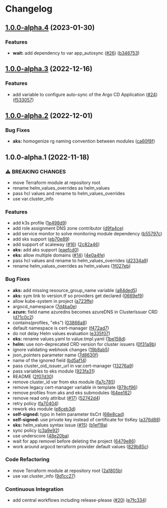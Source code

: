 # Changelog

## [1.0.0-alpha.4](https://github.com/camptocamp/devops-stack-module-cert-manager/compare/v1.0.0-alpha.3...v1.0.0-alpha.4) (2023-01-30)


### Features

* **wait:** add dependency to var app_autosync ([#26](https://github.com/camptocamp/devops-stack-module-cert-manager/issues/26)) ([b346753](https://github.com/camptocamp/devops-stack-module-cert-manager/commit/b3467537c79e4b3ee3812a24365f706b7675c8f1))

## [1.0.0-alpha.3](https://github.com/camptocamp/devops-stack-module-cert-manager/compare/v1.0.0-alpha.2...v1.0.0-alpha.3) (2022-12-16)


### Features

* add variable to configure auto-sync of the Argo CD Application ([#24](https://github.com/camptocamp/devops-stack-module-cert-manager/issues/24)) ([f533057](https://github.com/camptocamp/devops-stack-module-cert-manager/commit/f533057062679389499a60a7061f929bf8469c41))

## [1.0.0-alpha.2](https://github.com/camptocamp/devops-stack-module-cert-manager/compare/v1.0.0-alpha.1...1.0.0-alpha.2) (2022-12-01)


### Bug Fixes

* **aks:** homogenize rg naming convention between modules ([ca60f8f](https://github.com/camptocamp/devops-stack-module-cert-manager/commit/ca60f8fb8cc84047276593737fb912146eee8f10))

## 1.0.0-alpha.1 (2022-11-18)


### ⚠ BREAKING CHANGES

* move Terraform module at repository root
* rename helm_values_overrides as helm_values
* pass hcl values and rename to helm_values_overrides
* use var.cluster_info

### Features

* add k3s profile ([1e498d9](https://github.com/camptocamp/devops-stack-module-cert-manager/commit/1e498d993f057148d3b5d3a015704458996f73c9))
* add role assignment DNS zone contributor ([d9fa4ce](https://github.com/camptocamp/devops-stack-module-cert-manager/commit/d9fa4ce77fbe29070490180556fde6bb1f6d2dd1))
* add service monitor to solve monitoring module dependency ([b55797c](https://github.com/camptocamp/devops-stack-module-cert-manager/commit/b55797c192c395d376aa790a77cb506635b5b17b))
* add sks support ([eb70e89](https://github.com/camptocamp/devops-stack-module-cert-manager/commit/eb70e89ca09a0ab479e6cee8f2111302c79aceea))
* add support of scaleway ([#16](https://github.com/camptocamp/devops-stack-module-cert-manager/issues/16)) ([2c82a46](https://github.com/camptocamp/devops-stack-module-cert-manager/commit/2c82a46676cb3ffe7945dee7f64e1c1948f3f7d4))
* **aks:** add aks support ([eaefcd0](https://github.com/camptocamp/devops-stack-module-cert-manager/commit/eaefcd07ebb5f59b5235ce930e22d8fa7957f232))
* **eks:** allow multiple domains ([#14](https://github.com/camptocamp/devops-stack-module-cert-manager/issues/14)) ([4e0a4fe](https://github.com/camptocamp/devops-stack-module-cert-manager/commit/4e0a4fe23518f3f5a918f5bc5551ed4cd09af802))
* pass hcl values and rename to helm_values_overrides ([d2334a9](https://github.com/camptocamp/devops-stack-module-cert-manager/commit/d2334a93d53ec10264a6f22409d73cb8914b1848))
* rename helm_values_overrides as helm_values ([1f027eb](https://github.com/camptocamp/devops-stack-module-cert-manager/commit/1f027eb43521c5c24f196a857efbecd8dfbe3ea6))


### Bug Fixes

* **aks:** add missing resource_group_name variable ([a84ded5](https://github.com/camptocamp/devops-stack-module-cert-manager/commit/a84ded57b64d87d84bf16a4f16d85aa6fa9a03ed))
* **aks:** sym link to version.tf so providers get declared ([0669ef9](https://github.com/camptocamp/devops-stack-module-cert-manager/commit/0669ef9e3f97a502dc60366c92e207ecf5c1ad7a))
* allow kube-system in project ([a723ffe](https://github.com/camptocamp/devops-stack-module-cert-manager/commit/a723ffe4784d340b24c3a977642a0e4feeeddbb2))
* argocd_namespace ([7d4ba0e](https://github.com/camptocamp/devops-stack-module-cert-manager/commit/7d4ba0e6f106e14ce20b8050606242c5826fa567))
* **azure:** field name azuredns becomes azureDNS in ClusterIssuer CRD ([d71c0c2](https://github.com/camptocamp/devops-stack-module-cert-manager/commit/d71c0c2c3c28d517e86357eb1a4a47fc0b2f64cb))
* contains(profiles, "eks") ([03866a8](https://github.com/camptocamp/devops-stack-module-cert-manager/commit/03866a81d6955dbc36ebe6415229682cd9305aa6))
* default namespace is cert-manager ([f472ad7](https://github.com/camptocamp/devops-stack-module-cert-manager/commit/f472ad7fc6ab8177f4819ec69814fa7f27c05964))
* do not delay Helm values evaluation ([e335f07](https://github.com/camptocamp/devops-stack-module-cert-manager/commit/e335f0730c304472e08eb34faca4f8b6da12fa80))
* **eks:** rename values.yaml to value.tmpl.yaml ([1be158d](https://github.com/camptocamp/devops-stack-module-cert-manager/commit/1be158d93fda5680214de5658884d76391967f61))
* **helm:** use non-deprecated CRD version for cluster issuers ([0f31a9b](https://github.com/camptocamp/devops-stack-module-cert-manager/commit/0f31a9bdeefcbc397fdb7fbbe4c1b3d2c25cca33))
* ignore validating webhook changes ([19b8ab5](https://github.com/camptocamp/devops-stack-module-cert-manager/commit/19b8ab58e265df3342b2e103cfe4d25b6f24bf1f))
* json_pointers parameter name ([7d8630f](https://github.com/camptocamp/devops-stack-module-cert-manager/commit/7d8630f632971f8f6cdbaed7e6aebceb857c07c0))
* name of the ignored field ([bd5af14](https://github.com/camptocamp/devops-stack-module-cert-manager/commit/bd5af14e5c5b1bac7532c35a8649459a61277b37))
* pass cluster_oid_issuer_url in var.cert-manager ([13276a9](https://github.com/camptocamp/devops-stack-module-cert-manager/commit/13276a9ed524234807d0a97a602ecd9977944ca2))
* pass variables to eks module ([923fa31](https://github.com/camptocamp/devops-stack-module-cert-manager/commit/923fa31c9c65455ff02b0dc1e95e619d2d22543e))
* README ([2f07d30](https://github.com/camptocamp/devops-stack-module-cert-manager/commit/2f07d30e2d61702cd7bb74f86423c07775a27e30))
* remove cluster_id var from eks module ([fa7c785](https://github.com/camptocamp/devops-stack-module-cert-manager/commit/fa7c785195498c325faa3a839005b1b90a08069a))
* remove legacy cert-manager variable in template ([979cf96](https://github.com/camptocamp/devops-stack-module-cert-manager/commit/979cf9667f280757dd31b4afba66938c3d9a261f))
* remove profiles from aks and eks submodules ([64ee182](https://github.com/camptocamp/devops-stack-module-cert-manager/commit/64ee18286c5137c6bdc53ba619450cf09f6d0b4a))
* remove read only attribut ([#17](https://github.com/camptocamp/devops-stack-module-cert-manager/issues/17)) ([52742d4](https://github.com/camptocamp/devops-stack-module-cert-manager/commit/52742d436868f320b695c53e35a4c55631290281))
* retry policy ([fa70404](https://github.com/camptocamp/devops-stack-module-cert-manager/commit/fa70404b45ffa746128e8f31f87efa4e39bad9a4))
* rework eks module ([e8ceb3d](https://github.com/camptocamp/devops-stack-module-cert-manager/commit/e8ceb3d39023f60a5f8b7262e080f1b4edf0cc43))
* **self-signed:** typo in helm parameter tlsCrt ([68e8cad](https://github.com/camptocamp/devops-stack-module-cert-manager/commit/68e8cad3df8aa83e4008df58e986ab8a7d26c1a5))
* **self-signed:** use private key instead of certificate for tlsKey ([a376d88](https://github.com/camptocamp/devops-stack-module-cert-manager/commit/a376d88fb31a1f23fa61ea7a30d7858ed3b7e92e))
* **sks:** helm_values syntax issue ([#15](https://github.com/camptocamp/devops-stack-module-cert-manager/issues/15)) ([b1ef19a](https://github.com/camptocamp/devops-stack-module-cert-manager/commit/b1ef19a35057afb29e857c1fb86dda041240f443))
* sync policy ([c3a9e92](https://github.com/camptocamp/devops-stack-module-cert-manager/commit/c3a9e9252f171d4041105fb730e7b172414a2694))
* use underscore ([48e20ba](https://github.com/camptocamp/devops-stack-module-cert-manager/commit/48e20bae032d85e33637ab55a86cdf226824f49f))
* wait for app removel before deleting the project ([6479e86](https://github.com/camptocamp/devops-stack-module-cert-manager/commit/6479e863b61d3b615a143315d0b3917bc03a2525))
* work around argocd terraform provider default values ([829b85c](https://github.com/camptocamp/devops-stack-module-cert-manager/commit/829b85c45da46035cfdd70836ee6082b65542587))


### Code Refactoring

* move Terraform module at repository root ([2a1805b](https://github.com/camptocamp/devops-stack-module-cert-manager/commit/2a1805b076fe0e1f9764cfc65b5b493dd4af32a6))
* use var.cluster_info ([9d1cc27](https://github.com/camptocamp/devops-stack-module-cert-manager/commit/9d1cc276b9d92ace11939a8ba2a620d7263ca985))


### Continuous Integration

* add central workflows including release-please ([#20](https://github.com/camptocamp/devops-stack-module-cert-manager/issues/20)) ([e7fc334](https://github.com/camptocamp/devops-stack-module-cert-manager/commit/e7fc334afcd3ddabba4bc07a93257c39fa3f1ce0))
